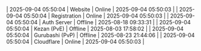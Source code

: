 | 2025-09-04 05:50:04 | Website | Online | 2025-09-04 05:50:03 |
| 2025-09-04 05:50:04 | Registration | Online | 2025-09-04 05:50:03 |
| 2025-09-04 05:50:04 | Auth Server | Offline | 2025-08-18 09:33:31 |
| 2025-09-04 05:50:04 | Kezan (PvE) | Offline | 2025-08-03 17:58:02 |
| 2025-09-04 05:50:04 | Gurubashi (PvP) | Offline | 2025-08-23 21:44:06 |
| 2025-09-04 05:50:04 | Cloudflare | Online | 2025-09-04 05:50:03 |
